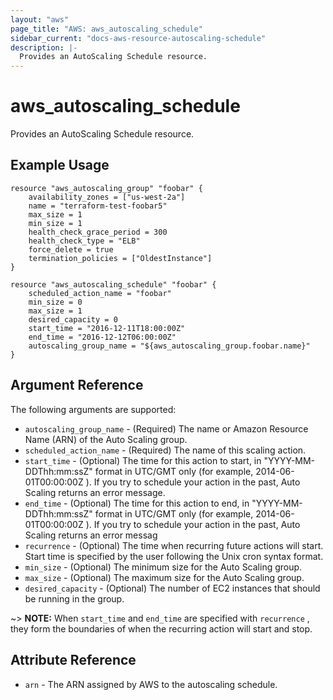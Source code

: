 ```yaml
---
layout: "aws"
page_title: "AWS: aws_autoscaling_schedule"
sidebar_current: "docs-aws-resource-autoscaling-schedule"
description: |-
  Provides an AutoScaling Schedule resource.
---
```


# aws\_autoscaling\_schedule

Provides an AutoScaling Schedule resource.

## Example Usage
```
resource "aws_autoscaling_group" "foobar" {
    availability_zones = ["us-west-2a"]
    name = "terraform-test-foobar5"
    max_size = 1
    min_size = 1
    health_check_grace_period = 300
    health_check_type = "ELB"
    force_delete = true
    termination_policies = ["OldestInstance"]
}

resource "aws_autoscaling_schedule" "foobar" {
    scheduled_action_name = "foobar"
    min_size = 0
    max_size = 1
    desired_capacity = 0
    start_time = "2016-12-11T18:00:00Z"
    end_time = "2016-12-12T06:00:00Z"
    autoscaling_group_name = "${aws_autoscaling_group.foobar.name}"
}
```

## Argument Reference

The following arguments are supported:

* `autoscaling_group_name` - (Required) The name or Amazon Resource Name (ARN) of the Auto Scaling group.
* `scheduled_action_name` - (Required) The name of this scaling action.
* `start_time` - (Optional) The time for this action to start, in "YYYY-MM-DDThh:mm:ssZ" format in UTC/GMT only (for example, 2014-06-01T00:00:00Z ).
                            If you try to schedule your action in the past, Auto Scaling returns an error message.
* `end_time` - (Optional) The time for this action to end, in "YYYY-MM-DDThh:mm:ssZ" format in UTC/GMT only (for example, 2014-06-01T00:00:00Z ).
                          If you try to schedule your action in the past, Auto Scaling returns an error messag
* `recurrence` - (Optional) The time when recurring future actions will start. Start time is specified by the user following the Unix cron syntax format. 
* `min_size` - (Optional) The minimum size for the Auto Scaling group.
* `max_size` - (Optional) The maximum size for the Auto Scaling group.
* `desired_capacity` - (Optional) The number of EC2 instances that should be running in the group.

~> **NOTE:** When `start_time` and `end_time` are specified with `recurrence` , they form the boundaries of when the recurring action will start and stop.

## Attribute Reference
* `arn` - The ARN assigned by AWS to the autoscaling schedule.